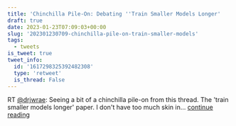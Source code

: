 ```yaml
---
title: 'Chinchilla Pile-On: Debating ''Train Smaller Models Longer'
draft: true
date: 2023-01-23T07:09:03+00:00
slug: '202301230709-chinchilla-pile-on-train-smaller-models'
tags:
  - tweets
is_tweet: true
tweet_info:
  id: '1617298325392482308'
  type: 'retweet'
  is_thread: False
---
```




RT [@drjwrae](https://x.com/drjwrae): Seeing a bit of a chinchilla pile-on from this thread. The 'train smaller models longer' paper. I don't have too much skin in… [continue reading](https://x.com/sytelus/status/1617298325392482308)
